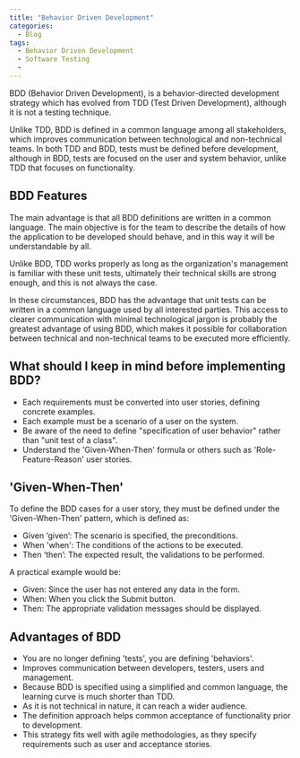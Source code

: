 ```yaml
---
title: "Behavior Driven Development"
categories:
  - Blog
tags:
  - Behavior Driven Development
  - Software Testing
  - 
---
```


BDD (Behavior Driven Development), is a behavior-directed development strategy which has evolved from TDD (Test Driven Development), although it is not a testing technique.

Unlike TDD, BDD is defined in a common language among all stakeholders, which improves communication between technological and non-technical teams. In both TDD and BDD, tests must be defined before development, although in BDD, tests are focused on the user and system behavior</b>, unlike TDD that focuses on functionality.

<h2>BDD Features</h2>

The main advantage is that all BDD definitions are written in a common language. The main objective is for the team to describe the details of how the application to be developed should behave, and in this way it will be understandable by all.

Unlike BDD, TDD works properly as long as the organization's management is familiar with these unit tests, ultimately their technical skills are strong enough, and this is not always the case.

In these circumstances, BDD has the advantage that unit tests can be written in a common language used by all interested parties. This access to clearer communication with minimal technological jargon is probably the greatest advantage of using BDD, which makes it possible for collaboration between technical and non-technical teams to be executed more efficiently.


<h2>What should I keep in mind before implementing BDD?</h2>
<ul>
<li>Each requirements must be converted into user stories, defining concrete examples.</li>
<li>Each example must be a scenario of a user on the system.</li>
<li>Be aware of the need to define "specification of user behavior" rather than "unit test of a class".</li>
<li>Understand the 'Given-When-Then' formula or others such as 'Role-Feature-Reason' user stories. </li>
</ul>


<h2>'Given-When-Then'</h2>

To define the BDD cases for a user story, they must be defined under the 'Given-When-Then' pattern, which is defined as:
<ul>
<li>Given ‘given’: The scenario is specified, the preconditions.</li>
<li>When 'when': The conditions of the actions to be executed.</li>
<li>Then ‘then’: The expected result, the validations to be performed.</li>
</ul>

A practical example would be:
<ul>
<li>Given: Since the user has not entered any data in the form.</li>
<li>When: When you click the Submit button.</li>
<li>Then: The appropriate validation messages should be displayed.</li>
</ul>


<h2>Advantages of BDD </h2>
<ul>

<li>You are no longer defining 'tests', you are defining 'behaviors'.</li>
<li>Improves communication between developers, testers, users and management.</li>
<li>Because BDD is specified using a simplified and common language, the learning curve is much shorter than TDD.</li>
<li>As it is not technical in nature, it can reach a wider audience.</li>
<li>The definition approach helps common acceptance of functionality prior to development.</li>
<li>This strategy fits well with agile methodologies, as they specify requirements such as user and acceptance stories.</li>
</ul>